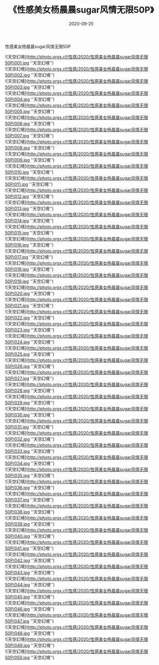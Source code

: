 ﻿---
layout: post
title:  《性感美女杨晨晨sugar风情无限50P》
date:   2020-09-25
img: http://photo.orgx.cf/性感/2020/性感美女杨晨晨sugar风情无限50P/000.jpg
tags: [美女, 性感, 泳衣]
---

性感美女杨晨晨sugar风情无限50P



![天空幻境](http://photo.orgx.cf/性感/2020/性感美女杨晨晨sugar风情无限50P/001.jpg ''天空幻境'') <br>
![天空幻境](http://photo.orgx.cf/性感/2020/性感美女杨晨晨sugar风情无限50P/002.jpg ''天空幻境'') <br>
![天空幻境](http://photo.orgx.cf/性感/2020/性感美女杨晨晨sugar风情无限50P/003.jpg ''天空幻境'') <br>
![天空幻境](http://photo.orgx.cf/性感/2020/性感美女杨晨晨sugar风情无限50P/004.jpg ''天空幻境'') <br>
![天空幻境](http://photo.orgx.cf/性感/2020/性感美女杨晨晨sugar风情无限50P/005.jpg ''天空幻境'') <br>
![天空幻境](http://photo.orgx.cf/性感/2020/性感美女杨晨晨sugar风情无限50P/006.jpg ''天空幻境'') <br>
![天空幻境](http://photo.orgx.cf/性感/2020/性感美女杨晨晨sugar风情无限50P/007.jpg ''天空幻境'') <br>
![天空幻境](http://photo.orgx.cf/性感/2020/性感美女杨晨晨sugar风情无限50P/008.jpg ''天空幻境'') <br>
![天空幻境](http://photo.orgx.cf/性感/2020/性感美女杨晨晨sugar风情无限50P/009.jpg ''天空幻境'') <br>
![天空幻境](http://photo.orgx.cf/性感/2020/性感美女杨晨晨sugar风情无限50P/010.jpg ''天空幻境'') <br>
![天空幻境](http://photo.orgx.cf/性感/2020/性感美女杨晨晨sugar风情无限50P/011.jpg ''天空幻境'') <br>
![天空幻境](http://photo.orgx.cf/性感/2020/性感美女杨晨晨sugar风情无限50P/012.jpg ''天空幻境'') <br>
![天空幻境](http://photo.orgx.cf/性感/2020/性感美女杨晨晨sugar风情无限50P/013.jpg ''天空幻境'') <br>
![天空幻境](http://photo.orgx.cf/性感/2020/性感美女杨晨晨sugar风情无限50P/014.jpg ''天空幻境'') <br>
![天空幻境](http://photo.orgx.cf/性感/2020/性感美女杨晨晨sugar风情无限50P/015.jpg ''天空幻境'') <br>
![天空幻境](http://photo.orgx.cf/性感/2020/性感美女杨晨晨sugar风情无限50P/016.jpg ''天空幻境'') <br>
![天空幻境](http://photo.orgx.cf/性感/2020/性感美女杨晨晨sugar风情无限50P/017.jpg ''天空幻境'') <br>
![天空幻境](http://photo.orgx.cf/性感/2020/性感美女杨晨晨sugar风情无限50P/018.jpg ''天空幻境'') <br>
![天空幻境](http://photo.orgx.cf/性感/2020/性感美女杨晨晨sugar风情无限50P/019.jpg ''天空幻境'') <br>
![天空幻境](http://photo.orgx.cf/性感/2020/性感美女杨晨晨sugar风情无限50P/020.jpg ''天空幻境'') <br>
![天空幻境](http://photo.orgx.cf/性感/2020/性感美女杨晨晨sugar风情无限50P/021.jpg ''天空幻境'') <br>
![天空幻境](http://photo.orgx.cf/性感/2020/性感美女杨晨晨sugar风情无限50P/022.jpg ''天空幻境'') <br>
![天空幻境](http://photo.orgx.cf/性感/2020/性感美女杨晨晨sugar风情无限50P/023.jpg ''天空幻境'') <br>
![天空幻境](http://photo.orgx.cf/性感/2020/性感美女杨晨晨sugar风情无限50P/024.jpg ''天空幻境'') <br>
![天空幻境](http://photo.orgx.cf/性感/2020/性感美女杨晨晨sugar风情无限50P/025.jpg ''天空幻境'') <br>
![天空幻境](http://photo.orgx.cf/性感/2020/性感美女杨晨晨sugar风情无限50P/026.jpg ''天空幻境'') <br>
![天空幻境](http://photo.orgx.cf/性感/2020/性感美女杨晨晨sugar风情无限50P/027.jpg ''天空幻境'') <br>
![天空幻境](http://photo.orgx.cf/性感/2020/性感美女杨晨晨sugar风情无限50P/028.jpg ''天空幻境'') <br>
![天空幻境](http://photo.orgx.cf/性感/2020/性感美女杨晨晨sugar风情无限50P/029.jpg ''天空幻境'') <br>
![天空幻境](http://photo.orgx.cf/性感/2020/性感美女杨晨晨sugar风情无限50P/030.jpg ''天空幻境'') <br>
![天空幻境](http://photo.orgx.cf/性感/2020/性感美女杨晨晨sugar风情无限50P/031.jpg ''天空幻境'') <br>
![天空幻境](http://photo.orgx.cf/性感/2020/性感美女杨晨晨sugar风情无限50P/032.jpg ''天空幻境'') <br>
![天空幻境](http://photo.orgx.cf/性感/2020/性感美女杨晨晨sugar风情无限50P/033.jpg ''天空幻境'') <br>
![天空幻境](http://photo.orgx.cf/性感/2020/性感美女杨晨晨sugar风情无限50P/034.jpg ''天空幻境'') <br>
![天空幻境](http://photo.orgx.cf/性感/2020/性感美女杨晨晨sugar风情无限50P/035.jpg ''天空幻境'') <br>
![天空幻境](http://photo.orgx.cf/性感/2020/性感美女杨晨晨sugar风情无限50P/036.jpg ''天空幻境'') <br>
![天空幻境](http://photo.orgx.cf/性感/2020/性感美女杨晨晨sugar风情无限50P/037.jpg ''天空幻境'') <br>
![天空幻境](http://photo.orgx.cf/性感/2020/性感美女杨晨晨sugar风情无限50P/038.jpg ''天空幻境'') <br>
![天空幻境](http://photo.orgx.cf/性感/2020/性感美女杨晨晨sugar风情无限50P/039.jpg ''天空幻境'') <br>
![天空幻境](http://photo.orgx.cf/性感/2020/性感美女杨晨晨sugar风情无限50P/040.jpg ''天空幻境'') <br>
![天空幻境](http://photo.orgx.cf/性感/2020/性感美女杨晨晨sugar风情无限50P/041.jpg ''天空幻境'') <br>
![天空幻境](http://photo.orgx.cf/性感/2020/性感美女杨晨晨sugar风情无限50P/042.jpg ''天空幻境'') <br>
![天空幻境](http://photo.orgx.cf/性感/2020/性感美女杨晨晨sugar风情无限50P/043.jpg ''天空幻境'') <br>
![天空幻境](http://photo.orgx.cf/性感/2020/性感美女杨晨晨sugar风情无限50P/044.jpg ''天空幻境'') <br>
![天空幻境](http://photo.orgx.cf/性感/2020/性感美女杨晨晨sugar风情无限50P/045.jpg ''天空幻境'') <br>
![天空幻境](http://photo.orgx.cf/性感/2020/性感美女杨晨晨sugar风情无限50P/046.jpg ''天空幻境'') <br>
![天空幻境](http://photo.orgx.cf/性感/2020/性感美女杨晨晨sugar风情无限50P/047.jpg ''天空幻境'') <br>
![天空幻境](http://photo.orgx.cf/性感/2020/性感美女杨晨晨sugar风情无限50P/048.jpg ''天空幻境'') <br>
![天空幻境](http://photo.orgx.cf/性感/2020/性感美女杨晨晨sugar风情无限50P/049.jpg ''天空幻境'') <br>
![天空幻境](http://photo.orgx.cf/性感/2020/性感美女杨晨晨sugar风情无限50P/050.jpg ''天空幻境'') <br>